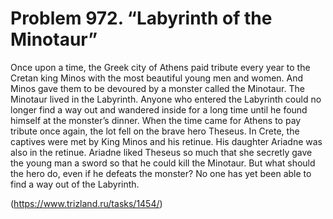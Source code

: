# Problem 972. “Labyrinth of the Minotaur”

Once upon a time, the Greek city of Athens paid tribute every year to the Cretan king Minos with the most beautiful young men and women. And Minos gave them to be devoured by a monster called the Minotaur. The Minotaur lived in the Labyrinth. Anyone who entered the Labyrinth could no longer find a way out and wandered inside for a long time until he found himself at the monster’s dinner. When the time came for Athens to pay tribute once again, the lot fell on the brave hero Theseus.  In Crete, the captives were met by King Minos and his retinue. His daughter Ariadne was also in the retinue. Ariadne liked Theseus so much that she secretly gave the young man a sword so that he could kill the Minotaur. But what should the hero do, even if he defeats the monster? No one has yet been able to find a way out of the Labyrinth.

(https://www.trizland.ru/tasks/1454/)